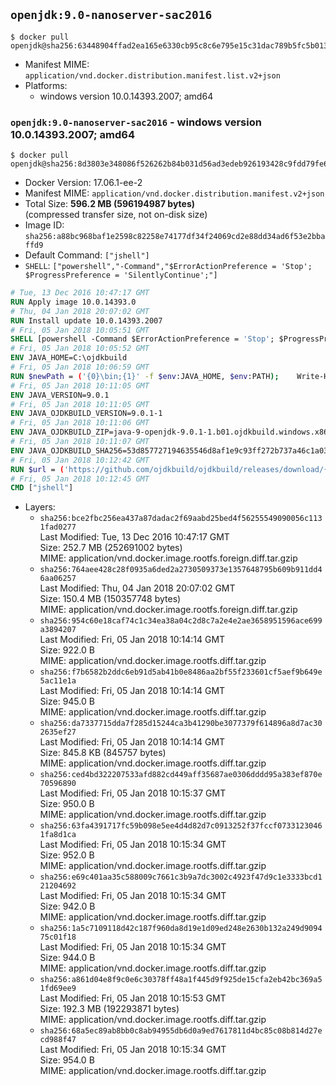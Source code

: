 ## `openjdk:9.0-nanoserver-sac2016`

```console
$ docker pull openjdk@sha256:63448904ffad2ea165e6330cb95c8c6e795e15c31dac789b5fc5b0130f92d09b
```

-	Manifest MIME: `application/vnd.docker.distribution.manifest.list.v2+json`
-	Platforms:
	-	windows version 10.0.14393.2007; amd64

### `openjdk:9.0-nanoserver-sac2016` - windows version 10.0.14393.2007; amd64

```console
$ docker pull openjdk@sha256:8d3803e348086f526262b84b031d56ad3edeb926193428c9fdd79fe69e8c6653
```

-	Docker Version: 17.06.1-ee-2
-	Manifest MIME: `application/vnd.docker.distribution.manifest.v2+json`
-	Total Size: **596.2 MB (596194987 bytes)**  
	(compressed transfer size, not on-disk size)
-	Image ID: `sha256:a88bc968baf1e2598c82258e74177df34f24069cd2e88dd34ad6f53e2bbaffd9`
-	Default Command: `["jshell"]`
-	`SHELL`: `["powershell","-Command","$ErrorActionPreference = 'Stop'; $ProgressPreference = 'SilentlyContinue';"]`

```dockerfile
# Tue, 13 Dec 2016 10:47:17 GMT
RUN Apply image 10.0.14393.0
# Thu, 04 Jan 2018 20:07:02 GMT
RUN Install update 10.0.14393.2007
# Fri, 05 Jan 2018 10:05:51 GMT
SHELL [powershell -Command $ErrorActionPreference = 'Stop'; $ProgressPreference = 'SilentlyContinue';]
# Fri, 05 Jan 2018 10:05:52 GMT
ENV JAVA_HOME=C:\ojdkbuild
# Fri, 05 Jan 2018 10:06:59 GMT
RUN $newPath = ('{0}\bin;{1}' -f $env:JAVA_HOME, $env:PATH); 	Write-Host ('Updating PATH: {0}' -f $newPath); 	setx /M PATH $newPath;
# Fri, 05 Jan 2018 10:11:05 GMT
ENV JAVA_VERSION=9.0.1
# Fri, 05 Jan 2018 10:11:05 GMT
ENV JAVA_OJDKBUILD_VERSION=9.0.1-1
# Fri, 05 Jan 2018 10:11:06 GMT
ENV JAVA_OJDKBUILD_ZIP=java-9-openjdk-9.0.1-1.b01.ojdkbuild.windows.x86_64.zip
# Fri, 05 Jan 2018 10:11:07 GMT
ENV JAVA_OJDKBUILD_SHA256=53d857727194635546d8af1e9c93ff272b737a46c1a03ef3d99b8078ab4e11f2
# Fri, 05 Jan 2018 10:12:42 GMT
RUN $url = ('https://github.com/ojdkbuild/ojdkbuild/releases/download/{0}/{1}' -f $env:JAVA_OJDKBUILD_VERSION, $env:JAVA_OJDKBUILD_ZIP); 	Write-Host ('Downloading {0} ...' -f $url); 	Invoke-WebRequest -Uri $url -OutFile 'ojdkbuild.zip'; 	Write-Host ('Verifying sha256 ({0}) ...' -f $env:JAVA_OJDKBUILD_SHA256); 	if ((Get-FileHash ojdkbuild.zip -Algorithm sha256).Hash -ne $env:JAVA_OJDKBUILD_SHA256) { 		Write-Host 'FAILED!'; 		exit 1; 	}; 		Write-Host 'Expanding ...'; 	Expand-Archive ojdkbuild.zip -DestinationPath C:\; 		Write-Host 'Renaming ...'; 	Move-Item 		-Path ('C:\{0}' -f ($env:JAVA_OJDKBUILD_ZIP -Replace '.zip$', '')) 		-Destination $env:JAVA_HOME 	; 		Write-Host 'Verifying install ...'; 	Write-Host '  java -version'; java -version; 	Write-Host '  javac -version'; javac -version; 		Write-Host 'Removing ...'; 	Remove-Item ojdkbuild.zip -Force; 		Write-Host 'Complete.';
# Fri, 05 Jan 2018 10:12:45 GMT
CMD ["jshell"]
```

-	Layers:
	-	`sha256:bce2fbc256ea437a87dadac2f69aabd25bed4f56255549090056c1131fad0277`  
		Last Modified: Tue, 13 Dec 2016 10:47:17 GMT  
		Size: 252.7 MB (252691002 bytes)  
		MIME: application/vnd.docker.image.rootfs.foreign.diff.tar.gzip
	-	`sha256:764aee428c28f0935a6ded2a2730509373e1357648795b609b911dd46aa06257`  
		Last Modified: Thu, 04 Jan 2018 20:07:02 GMT  
		Size: 150.4 MB (150357748 bytes)  
		MIME: application/vnd.docker.image.rootfs.foreign.diff.tar.gzip
	-	`sha256:954c60e18caf74c1c34ea38a04c2d8c7a2e4e2ae3658951596ace699a3894207`  
		Last Modified: Fri, 05 Jan 2018 10:14:14 GMT  
		Size: 922.0 B  
		MIME: application/vnd.docker.image.rootfs.diff.tar.gzip
	-	`sha256:f7b6582b2ddc6eb91d5ab41b0e8486aa2bf55f233601cf5aef9b649e5ac11e1a`  
		Last Modified: Fri, 05 Jan 2018 10:14:14 GMT  
		Size: 945.0 B  
		MIME: application/vnd.docker.image.rootfs.diff.tar.gzip
	-	`sha256:da7337715dda7f285d15244ca3b41290be3077379f614896a8d7ac302635ef27`  
		Last Modified: Fri, 05 Jan 2018 10:14:14 GMT  
		Size: 845.8 KB (845757 bytes)  
		MIME: application/vnd.docker.image.rootfs.diff.tar.gzip
	-	`sha256:ced4bd322207533afd882cd449aff35687ae0306dddd95a383ef870e70596890`  
		Last Modified: Fri, 05 Jan 2018 10:15:37 GMT  
		Size: 950.0 B  
		MIME: application/vnd.docker.image.rootfs.diff.tar.gzip
	-	`sha256:63fa4391717fc59b098e5ee4d4d82d7c0913252f37fccf07331230461fa8d1ca`  
		Last Modified: Fri, 05 Jan 2018 10:15:34 GMT  
		Size: 952.0 B  
		MIME: application/vnd.docker.image.rootfs.diff.tar.gzip
	-	`sha256:e69c401aa35c588009c7661c3b9a7dc3002c4923f47d9c1e3333bcd121204692`  
		Last Modified: Fri, 05 Jan 2018 10:15:34 GMT  
		Size: 942.0 B  
		MIME: application/vnd.docker.image.rootfs.diff.tar.gzip
	-	`sha256:1a5c7109118d42c187f960da8d19e1d09ed248e2630b132a249d909475c01f18`  
		Last Modified: Fri, 05 Jan 2018 10:15:34 GMT  
		Size: 944.0 B  
		MIME: application/vnd.docker.image.rootfs.diff.tar.gzip
	-	`sha256:a861d04e8f9c0e6c30378ff48a1f445d9f925de15cfa2eb42bc369a51fd69ee9`  
		Last Modified: Fri, 05 Jan 2018 10:15:53 GMT  
		Size: 192.3 MB (192293871 bytes)  
		MIME: application/vnd.docker.image.rootfs.diff.tar.gzip
	-	`sha256:68a5ec89ab8bb0c8ab94955db6d0a9ed7617811d4bc85c08b814d27ecd988f47`  
		Last Modified: Fri, 05 Jan 2018 10:15:34 GMT  
		Size: 954.0 B  
		MIME: application/vnd.docker.image.rootfs.diff.tar.gzip
